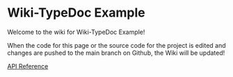 # Wiki-TypeDoc Example

Welcome to the wiki for Wiki-TypeDoc Example!

When the code for this page or the source code for the project is edited and
changes are pushed to the main branch on Github, the Wiki will be updated!

[API Reference](./API%20Reference)
